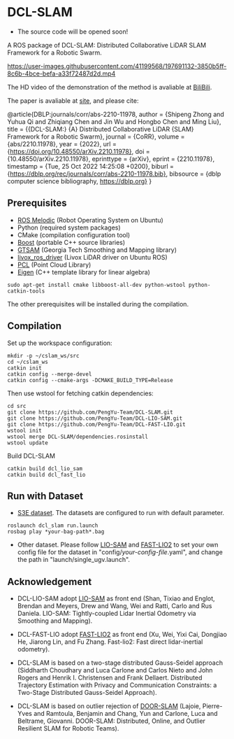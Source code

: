 # DCL-SLAM

 - The source code will be opened soon!

A ROS package of DCL-SLAM: Distributed Collaborative LiDAR SLAM Framework for a Robotic Swarm. 

https://user-images.githubusercontent.com/41199568/197691132-3850b5ff-8c6b-4bce-befa-a33f72487d2d.mp4

The HD video of the demonstration of the method is avaliable at [BiliBili](https://www.bilibili.com/video/BV12G4y187mw/?spm_id_from=333.337.search-card.all.click).

The paper is avaliable at [site](https://arxiv.org/pdf/2210.11978.pdf), and please cite:

@article{DBLP:journals/corr/abs-2210-11978,
  author    = {Shipeng Zhong and
               Yuhua Qi and
               Zhiqiang Chen and
               Jin Wu and
               Hongbo Chen and
               Ming Liu},
  title     = {{DCL-SLAM:} {A} Distributed Collaborative LiDAR {SLAM} Framework for
               a Robotic Swarm},
  journal   = {CoRR},
  volume    = {abs/2210.11978},
  year      = {2022},
  url       = {https://doi.org/10.48550/arXiv.2210.11978},
  doi       = {10.48550/arXiv.2210.11978},
  eprinttype = {arXiv},
  eprint    = {2210.11978},
  timestamp = {Tue, 25 Oct 2022 14:25:08 +0200},
  biburl    = {https://dblp.org/rec/journals/corr/abs-2210-11978.bib},
  bibsource = {dblp computer science bibliography, https://dblp.org}
}

## Prerequisites
  - [ROS Melodic](https://wiki.ros.org/melodic) (Robot Operating System on Ubuntu)
  - Python (required system packages)
  - CMake (compilation configuration tool)
  - [Boost](http://www.boost.org/) (portable C++ source libraries)
  - [GTSAM](https://github.com/borglab/gtsam/releases) (Georgia Tech Smoothing and Mapping library)
  - [livox_ros_driver](https://github.com/Livox-SDK/livox_ros_driver) (Livox LiDAR driver on Ubuntu ROS)
  - [PCL](https://pointclouds.org/downloads/linux.html) (Point Cloud Library)
  - [Eigen](http://eigen.tuxfamily.org/index.php?title=Main_Page) (C++ template library for linear algebra)
  ```
  sudo apt-get install cmake libboost-all-dev python-wstool python-catkin-tools
  ```
  The other prerequisites will be installed during the compilation.

## Compilation
  Set up the workspace configuration:
  ```
  mkdir -p ~/cslam_ws/src
  cd ~/cslam_ws
  catkin init
  catkin config --merge-devel
  catkin config --cmake-args -DCMAKE_BUILD_TYPE=Release
  ```
  
  Then use wstool for fetching catkin dependencies:
  ```
  cd src
  git clone https://github.com/PengYu-Team/DCL-SLAM.git
  git clone https://github.com/PengYu-Team/DCL-LIO-SAM.git
  git clone https://github.com/PengYu-Team/DCL-FAST-LIO.git
  wstool init
  wstool merge DCL-SLAM/dependencies.rosinstall
  wstool update
  ```

  Build DCL-SLAM
  ```
  catkin build dcl_lio_sam
  catkin build dcl_fast_lio
  ```
  
## Run with Dataset
  - [S3E dataset](https://github.com/PengYu-Team/S3E). The datasets are configured to run with default parameter.
  ```
  roslaunch dcl_slam run.launch
  rosbag play *your-bag-path*.bag
  ```
  
  - Other dataset. Please follow [LIO-SAM](https://github.com/TixiaoShan/LIO-SAM) and [FAST-LIO2](https://github.com/hku-mars/FAST_LIO) to set your own config file for the dataset in "config/*your-config-file*.yaml", and change the path in "launch/single_ugv.launch".

## Acknowledgement

  - DCL-LIO-SAM adopt [LIO-SAM](https://github.com/TixiaoShan/LIO-SAM) as front end (Shan, Tixiao and Englot, Brendan and Meyers, Drew and Wang, Wei and Ratti, Carlo and Rus Daniela. LIO-SAM: Tightly-coupled Lidar Inertial Odometry via Smoothing and Mapping).

  - DCL-FAST-LIO adopt [FAST-LIO2](https://github.com/hku-mars/FAST_LIO) as front end (Xu, Wei, Yixi Cai, Dongjiao He, Jiarong Lin, and Fu Zhang. Fast-lio2: Fast direct lidar-inertial odometry).

  - DCL-SLAM is based on a two-stage distributed Gauss-Seidel approach (Siddharth Choudhary and Luca Carlone and Carlos Nieto and John Rogers and Henrik I. Christensen and Frank Dellaert. Distributed Trajectory Estimation with Privacy and Communication Constraints: a Two-Stage Distributed Gauss-Seidel Approach).

  - DCL-SLAM is based on outlier rejection of [DOOR-SLAM](https://github.com/lajoiepy/robust_distributed_mapper) (Lajoie, Pierre-Yves and Ramtoula, Benjamin and Chang, Yun and Carlone, Luca and Beltrame, Giovanni. DOOR-SLAM: Distributed, Online, and Outlier Resilient SLAM for Robotic Teams).
